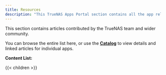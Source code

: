 ```yaml
---
title: Resources
description: "This TrueNAS Apps Portal section contains all the app related content provided and maintained by the TrueNAS community."
---
```


This section contains articles contributed by the TrueNAS team and wider community.

You can browse the entire list here, or use the [**Catalog**](/catalog) to view details and linked articles for individual apps.

**Content List:**

{{< children >}}
